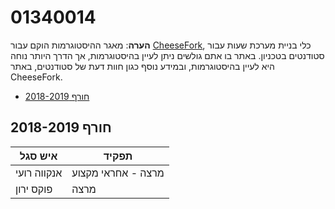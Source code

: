 # 01340014

**הערה**: מאגר ההיסטוגרמות הוקם עבור [CheeseFork](https://cheesefork.cf/), כלי בניית מערכת שעות עבור סטודנטים בטכניון. באתר בו אתם גולשים ניתן לעיין בהיסטוגרמות, אך הדרך היותר נוחה היא לעיין בהיסטוגרמות, ובמידע נוסף כגון חוות דעת של סטודנטים, באתר CheeseFork.

* [חורף 2018-2019](#201801)

<h2 id="201801">חורף 2018-2019</h2>

| איש סגל | תפקיד |
| ---- | ---- |
| אנקווה רועי | מרצה - אחראי מקצוע |
| פוקס ירון | מרצה |

